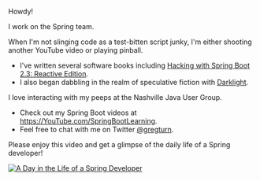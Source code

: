 Howdy!

I work on the Spring team.

When I'm not slinging code as a test-bitten script junky, I'm either shooting another YouTube video or playing pinball.

* I've written several software books including [Hacking with Spring Boot 2.3: Reactive Edition](https://www.amazon.com/dp/B086722L4L).
* I also began dabbling in the realm of speculative fiction with [Darklight](https://www.amazon.com/Darklight-Coming-Age-Fantasy-Book-ebook/dp/B07C99CNS8).

I love interacting with my peeps at the Nashville Java User Group.

* Check out my Spring Boot videos at https://YouTube.com/SpringBootLearning.
* Feel free to chat with me on Twitter [@gregturn](https://twitter.com/gregturn).

Please enjoy this video and get a glimpse of the daily life of a Spring developer!

[![A Day in the Life of a Spring Developer](https://img.youtube.com/vi/eBWm1l1AZF8/0.jpg)](https://www.youtube.com/watch?v=eBWm1l1AZF8)
